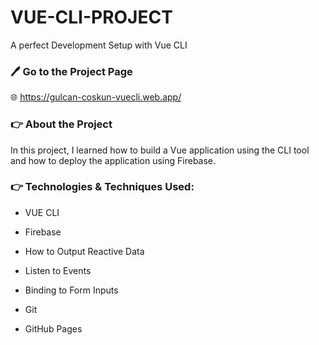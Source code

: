 # VUE-CLI-PROJECT
A perfect Development Setup with Vue CLI

### :pen: Go to the Project Page
:globe_with_meridians: https://gulcan-coskun-vuecli.web.app/
 
### :point_right: About the Project
In this project, I learned how to build a Vue application using the CLI tool and how to deploy the application using Firebase.

### :point_right: Technologies & Techniques Used:
* VUE CLI

* Firebase

* How to Output Reactive Data

* Listen to Events

* Binding to Form Inputs

* Git

* GitHub Pages





